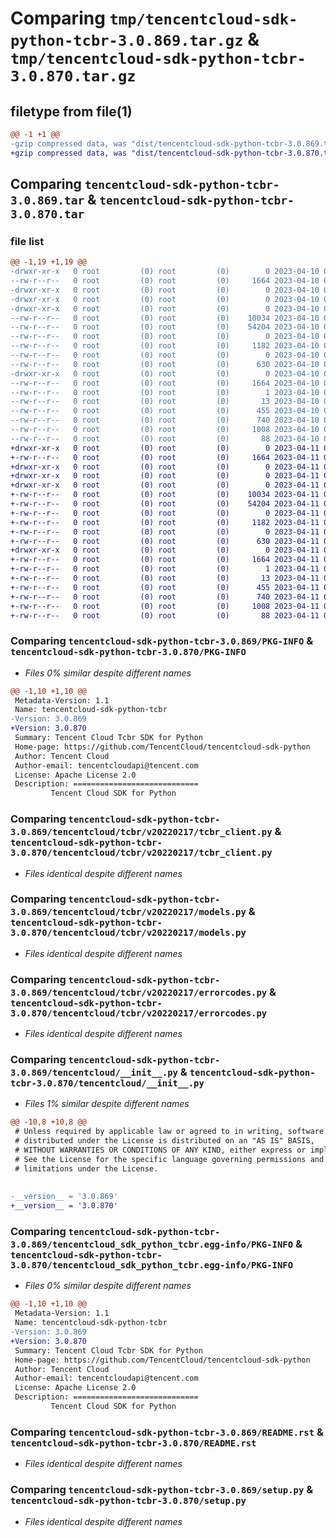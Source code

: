 # Comparing `tmp/tencentcloud-sdk-python-tcbr-3.0.869.tar.gz` & `tmp/tencentcloud-sdk-python-tcbr-3.0.870.tar.gz`

## filetype from file(1)

```diff
@@ -1 +1 @@
-gzip compressed data, was "dist/tencentcloud-sdk-python-tcbr-3.0.869.tar", last modified: Mon Apr 10 03:14:26 2023, max compression
+gzip compressed data, was "dist/tencentcloud-sdk-python-tcbr-3.0.870.tar", last modified: Tue Apr 11 03:54:11 2023, max compression
```

## Comparing `tencentcloud-sdk-python-tcbr-3.0.869.tar` & `tencentcloud-sdk-python-tcbr-3.0.870.tar`

### file list

```diff
@@ -1,19 +1,19 @@
-drwxr-xr-x   0 root         (0) root         (0)        0 2023-04-10 03:14:26.000000 tencentcloud-sdk-python-tcbr-3.0.869/
--rw-r--r--   0 root         (0) root         (0)     1664 2023-04-10 03:14:26.000000 tencentcloud-sdk-python-tcbr-3.0.869/PKG-INFO
-drwxr-xr-x   0 root         (0) root         (0)        0 2023-04-10 03:14:26.000000 tencentcloud-sdk-python-tcbr-3.0.869/tencentcloud/
-drwxr-xr-x   0 root         (0) root         (0)        0 2023-04-10 03:14:26.000000 tencentcloud-sdk-python-tcbr-3.0.869/tencentcloud/tcbr/
-drwxr-xr-x   0 root         (0) root         (0)        0 2023-04-10 03:14:26.000000 tencentcloud-sdk-python-tcbr-3.0.869/tencentcloud/tcbr/v20220217/
--rw-r--r--   0 root         (0) root         (0)    10034 2023-04-10 03:14:26.000000 tencentcloud-sdk-python-tcbr-3.0.869/tencentcloud/tcbr/v20220217/tcbr_client.py
--rw-r--r--   0 root         (0) root         (0)    54204 2023-04-10 03:14:26.000000 tencentcloud-sdk-python-tcbr-3.0.869/tencentcloud/tcbr/v20220217/models.py
--rw-r--r--   0 root         (0) root         (0)        0 2023-04-10 03:14:26.000000 tencentcloud-sdk-python-tcbr-3.0.869/tencentcloud/tcbr/v20220217/__init__.py
--rw-r--r--   0 root         (0) root         (0)     1182 2023-04-10 03:14:26.000000 tencentcloud-sdk-python-tcbr-3.0.869/tencentcloud/tcbr/v20220217/errorcodes.py
--rw-r--r--   0 root         (0) root         (0)        0 2023-04-10 03:14:26.000000 tencentcloud-sdk-python-tcbr-3.0.869/tencentcloud/tcbr/__init__.py
--rw-r--r--   0 root         (0) root         (0)      630 2023-04-10 03:14:26.000000 tencentcloud-sdk-python-tcbr-3.0.869/tencentcloud/__init__.py
-drwxr-xr-x   0 root         (0) root         (0)        0 2023-04-10 03:14:26.000000 tencentcloud-sdk-python-tcbr-3.0.869/tencentcloud_sdk_python_tcbr.egg-info/
--rw-r--r--   0 root         (0) root         (0)     1664 2023-04-10 03:14:26.000000 tencentcloud-sdk-python-tcbr-3.0.869/tencentcloud_sdk_python_tcbr.egg-info/PKG-INFO
--rw-r--r--   0 root         (0) root         (0)        1 2023-04-10 03:14:26.000000 tencentcloud-sdk-python-tcbr-3.0.869/tencentcloud_sdk_python_tcbr.egg-info/dependency_links.txt
--rw-r--r--   0 root         (0) root         (0)       13 2023-04-10 03:14:26.000000 tencentcloud-sdk-python-tcbr-3.0.869/tencentcloud_sdk_python_tcbr.egg-info/top_level.txt
--rw-r--r--   0 root         (0) root         (0)      455 2023-04-10 03:14:26.000000 tencentcloud-sdk-python-tcbr-3.0.869/tencentcloud_sdk_python_tcbr.egg-info/SOURCES.txt
--rw-r--r--   0 root         (0) root         (0)      740 2023-04-10 03:14:26.000000 tencentcloud-sdk-python-tcbr-3.0.869/README.rst
--rw-r--r--   0 root         (0) root         (0)     1008 2023-04-10 03:14:26.000000 tencentcloud-sdk-python-tcbr-3.0.869/setup.py
--rw-r--r--   0 root         (0) root         (0)       88 2023-04-10 03:14:26.000000 tencentcloud-sdk-python-tcbr-3.0.869/setup.cfg
+drwxr-xr-x   0 root         (0) root         (0)        0 2023-04-11 03:54:11.000000 tencentcloud-sdk-python-tcbr-3.0.870/
+-rw-r--r--   0 root         (0) root         (0)     1664 2023-04-11 03:54:11.000000 tencentcloud-sdk-python-tcbr-3.0.870/PKG-INFO
+drwxr-xr-x   0 root         (0) root         (0)        0 2023-04-11 03:54:11.000000 tencentcloud-sdk-python-tcbr-3.0.870/tencentcloud/
+drwxr-xr-x   0 root         (0) root         (0)        0 2023-04-11 03:54:11.000000 tencentcloud-sdk-python-tcbr-3.0.870/tencentcloud/tcbr/
+drwxr-xr-x   0 root         (0) root         (0)        0 2023-04-11 03:54:11.000000 tencentcloud-sdk-python-tcbr-3.0.870/tencentcloud/tcbr/v20220217/
+-rw-r--r--   0 root         (0) root         (0)    10034 2023-04-11 03:54:11.000000 tencentcloud-sdk-python-tcbr-3.0.870/tencentcloud/tcbr/v20220217/tcbr_client.py
+-rw-r--r--   0 root         (0) root         (0)    54204 2023-04-11 03:54:11.000000 tencentcloud-sdk-python-tcbr-3.0.870/tencentcloud/tcbr/v20220217/models.py
+-rw-r--r--   0 root         (0) root         (0)        0 2023-04-11 03:54:11.000000 tencentcloud-sdk-python-tcbr-3.0.870/tencentcloud/tcbr/v20220217/__init__.py
+-rw-r--r--   0 root         (0) root         (0)     1182 2023-04-11 03:54:11.000000 tencentcloud-sdk-python-tcbr-3.0.870/tencentcloud/tcbr/v20220217/errorcodes.py
+-rw-r--r--   0 root         (0) root         (0)        0 2023-04-11 03:54:11.000000 tencentcloud-sdk-python-tcbr-3.0.870/tencentcloud/tcbr/__init__.py
+-rw-r--r--   0 root         (0) root         (0)      630 2023-04-11 03:54:11.000000 tencentcloud-sdk-python-tcbr-3.0.870/tencentcloud/__init__.py
+drwxr-xr-x   0 root         (0) root         (0)        0 2023-04-11 03:54:11.000000 tencentcloud-sdk-python-tcbr-3.0.870/tencentcloud_sdk_python_tcbr.egg-info/
+-rw-r--r--   0 root         (0) root         (0)     1664 2023-04-11 03:54:11.000000 tencentcloud-sdk-python-tcbr-3.0.870/tencentcloud_sdk_python_tcbr.egg-info/PKG-INFO
+-rw-r--r--   0 root         (0) root         (0)        1 2023-04-11 03:54:11.000000 tencentcloud-sdk-python-tcbr-3.0.870/tencentcloud_sdk_python_tcbr.egg-info/dependency_links.txt
+-rw-r--r--   0 root         (0) root         (0)       13 2023-04-11 03:54:11.000000 tencentcloud-sdk-python-tcbr-3.0.870/tencentcloud_sdk_python_tcbr.egg-info/top_level.txt
+-rw-r--r--   0 root         (0) root         (0)      455 2023-04-11 03:54:11.000000 tencentcloud-sdk-python-tcbr-3.0.870/tencentcloud_sdk_python_tcbr.egg-info/SOURCES.txt
+-rw-r--r--   0 root         (0) root         (0)      740 2023-04-11 03:54:11.000000 tencentcloud-sdk-python-tcbr-3.0.870/README.rst
+-rw-r--r--   0 root         (0) root         (0)     1008 2023-04-11 03:54:11.000000 tencentcloud-sdk-python-tcbr-3.0.870/setup.py
+-rw-r--r--   0 root         (0) root         (0)       88 2023-04-11 03:54:11.000000 tencentcloud-sdk-python-tcbr-3.0.870/setup.cfg
```

### Comparing `tencentcloud-sdk-python-tcbr-3.0.869/PKG-INFO` & `tencentcloud-sdk-python-tcbr-3.0.870/PKG-INFO`

 * *Files 0% similar despite different names*

```diff
@@ -1,10 +1,10 @@
 Metadata-Version: 1.1
 Name: tencentcloud-sdk-python-tcbr
-Version: 3.0.869
+Version: 3.0.870
 Summary: Tencent Cloud Tcbr SDK for Python
 Home-page: https://github.com/TencentCloud/tencentcloud-sdk-python
 Author: Tencent Cloud
 Author-email: tencentcloudapi@tencent.com
 License: Apache License 2.0
 Description: ============================
         Tencent Cloud SDK for Python
```

### Comparing `tencentcloud-sdk-python-tcbr-3.0.869/tencentcloud/tcbr/v20220217/tcbr_client.py` & `tencentcloud-sdk-python-tcbr-3.0.870/tencentcloud/tcbr/v20220217/tcbr_client.py`

 * *Files identical despite different names*

### Comparing `tencentcloud-sdk-python-tcbr-3.0.869/tencentcloud/tcbr/v20220217/models.py` & `tencentcloud-sdk-python-tcbr-3.0.870/tencentcloud/tcbr/v20220217/models.py`

 * *Files identical despite different names*

### Comparing `tencentcloud-sdk-python-tcbr-3.0.869/tencentcloud/tcbr/v20220217/errorcodes.py` & `tencentcloud-sdk-python-tcbr-3.0.870/tencentcloud/tcbr/v20220217/errorcodes.py`

 * *Files identical despite different names*

### Comparing `tencentcloud-sdk-python-tcbr-3.0.869/tencentcloud/__init__.py` & `tencentcloud-sdk-python-tcbr-3.0.870/tencentcloud/__init__.py`

 * *Files 1% similar despite different names*

```diff
@@ -10,8 +10,8 @@
 # Unless required by applicable law or agreed to in writing, software
 # distributed under the License is distributed on an "AS IS" BASIS,
 # WITHOUT WARRANTIES OR CONDITIONS OF ANY KIND, either express or implied.
 # See the License for the specific language governing permissions and
 # limitations under the License.
 
 
-__version__ = '3.0.869'
+__version__ = '3.0.870'
```

### Comparing `tencentcloud-sdk-python-tcbr-3.0.869/tencentcloud_sdk_python_tcbr.egg-info/PKG-INFO` & `tencentcloud-sdk-python-tcbr-3.0.870/tencentcloud_sdk_python_tcbr.egg-info/PKG-INFO`

 * *Files 0% similar despite different names*

```diff
@@ -1,10 +1,10 @@
 Metadata-Version: 1.1
 Name: tencentcloud-sdk-python-tcbr
-Version: 3.0.869
+Version: 3.0.870
 Summary: Tencent Cloud Tcbr SDK for Python
 Home-page: https://github.com/TencentCloud/tencentcloud-sdk-python
 Author: Tencent Cloud
 Author-email: tencentcloudapi@tencent.com
 License: Apache License 2.0
 Description: ============================
         Tencent Cloud SDK for Python
```

### Comparing `tencentcloud-sdk-python-tcbr-3.0.869/README.rst` & `tencentcloud-sdk-python-tcbr-3.0.870/README.rst`

 * *Files identical despite different names*

### Comparing `tencentcloud-sdk-python-tcbr-3.0.869/setup.py` & `tencentcloud-sdk-python-tcbr-3.0.870/setup.py`

 * *Files identical despite different names*

